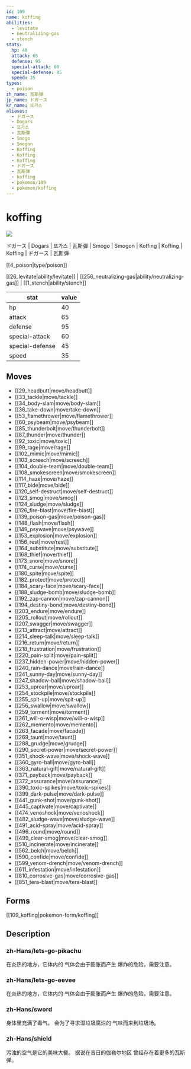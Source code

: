 ```yaml
---
id: 109
name: koffing
abilities:
  - levitate
  - neutralizing-gas
  - stench
stats:
  hp: 40
  attack: 65
  defense: 95
  special-attack: 60
  special-defense: 45
  speed: 35
types:
  - poison
zh_name: 瓦斯弹
jp_name: ドガース
kr_name: 또가스
aliases:
  - ドガース
  - Dogars
  - 또가스
  - 瓦斯彈
  - Smogo
  - Smogon
  - Koffing
  - Koffing
  - Koffing
  - ドガース
  - 瓦斯弹
  - koffing
  - pokemon/109
  - pokemon/koffing
---
```

# koffing

![](https://raw.githubusercontent.com/PokeAPI/sprites/master/sprites/pokemon/109.png)

ドガース | Dogars | 또가스 | 瓦斯彈 | Smogo | Smogon | Koffing | Koffing | Koffing | ドガース | 瓦斯弹

[[4_poison|type/poison]]

[[26_levitate|ability/levitate]] | [[256_neutralizing-gas|ability/neutralizing-gas]] | [[1_stench|ability/stench]]

|stat|value|
|---|---|
|hp|40|
|attack|65|
|defense|95|
|special-attack|60|
|special-defense|45|
|speed|35|


## Moves

- [[29_headbutt|move/headbutt]]
- [[33_tackle|move/tackle]]
- [[34_body-slam|move/body-slam]]
- [[36_take-down|move/take-down]]
- [[53_flamethrower|move/flamethrower]]
- [[60_psybeam|move/psybeam]]
- [[85_thunderbolt|move/thunderbolt]]
- [[87_thunder|move/thunder]]
- [[92_toxic|move/toxic]]
- [[99_rage|move/rage]]
- [[102_mimic|move/mimic]]
- [[103_screech|move/screech]]
- [[104_double-team|move/double-team]]
- [[108_smokescreen|move/smokescreen]]
- [[114_haze|move/haze]]
- [[117_bide|move/bide]]
- [[120_self-destruct|move/self-destruct]]
- [[123_smog|move/smog]]
- [[124_sludge|move/sludge]]
- [[126_fire-blast|move/fire-blast]]
- [[139_poison-gas|move/poison-gas]]
- [[148_flash|move/flash]]
- [[149_psywave|move/psywave]]
- [[153_explosion|move/explosion]]
- [[156_rest|move/rest]]
- [[164_substitute|move/substitute]]
- [[168_thief|move/thief]]
- [[173_snore|move/snore]]
- [[174_curse|move/curse]]
- [[180_spite|move/spite]]
- [[182_protect|move/protect]]
- [[184_scary-face|move/scary-face]]
- [[188_sludge-bomb|move/sludge-bomb]]
- [[192_zap-cannon|move/zap-cannon]]
- [[194_destiny-bond|move/destiny-bond]]
- [[203_endure|move/endure]]
- [[205_rollout|move/rollout]]
- [[207_swagger|move/swagger]]
- [[213_attract|move/attract]]
- [[214_sleep-talk|move/sleep-talk]]
- [[216_return|move/return]]
- [[218_frustration|move/frustration]]
- [[220_pain-split|move/pain-split]]
- [[237_hidden-power|move/hidden-power]]
- [[240_rain-dance|move/rain-dance]]
- [[241_sunny-day|move/sunny-day]]
- [[247_shadow-ball|move/shadow-ball]]
- [[253_uproar|move/uproar]]
- [[254_stockpile|move/stockpile]]
- [[255_spit-up|move/spit-up]]
- [[256_swallow|move/swallow]]
- [[259_torment|move/torment]]
- [[261_will-o-wisp|move/will-o-wisp]]
- [[262_memento|move/memento]]
- [[263_facade|move/facade]]
- [[269_taunt|move/taunt]]
- [[288_grudge|move/grudge]]
- [[290_secret-power|move/secret-power]]
- [[351_shock-wave|move/shock-wave]]
- [[360_gyro-ball|move/gyro-ball]]
- [[363_natural-gift|move/natural-gift]]
- [[371_payback|move/payback]]
- [[372_assurance|move/assurance]]
- [[390_toxic-spikes|move/toxic-spikes]]
- [[399_dark-pulse|move/dark-pulse]]
- [[441_gunk-shot|move/gunk-shot]]
- [[445_captivate|move/captivate]]
- [[474_venoshock|move/venoshock]]
- [[482_sludge-wave|move/sludge-wave]]
- [[491_acid-spray|move/acid-spray]]
- [[496_round|move/round]]
- [[499_clear-smog|move/clear-smog]]
- [[510_incinerate|move/incinerate]]
- [[562_belch|move/belch]]
- [[590_confide|move/confide]]
- [[599_venom-drench|move/venom-drench]]
- [[611_infestation|move/infestation]]
- [[810_corrosive-gas|move/corrosive-gas]]
- [[851_tera-blast|move/tera-blast]]

## Forms



[[109_koffing|pokemon-form/koffing]]

## Description

### zh-Hans/lets-go-pikachu

在炎热的地方，它体内的
气体会由于膨胀而产生
爆炸的危险，需要注意。

### zh-Hans/lets-go-eevee

在炎热的地方，它体内的
气体会由于膨胀而产生
爆炸的危险，需要注意。

### zh-Hans/sword

身体里充满了毒气。
会为了寻求湿垃圾腐烂的
气味而来到垃圾场。

### zh-Hans/shield

污浊的空气是它的美味大餐。
据说在昔日的伽勒尔地区
曾经存在着更多的瓦斯弹。

